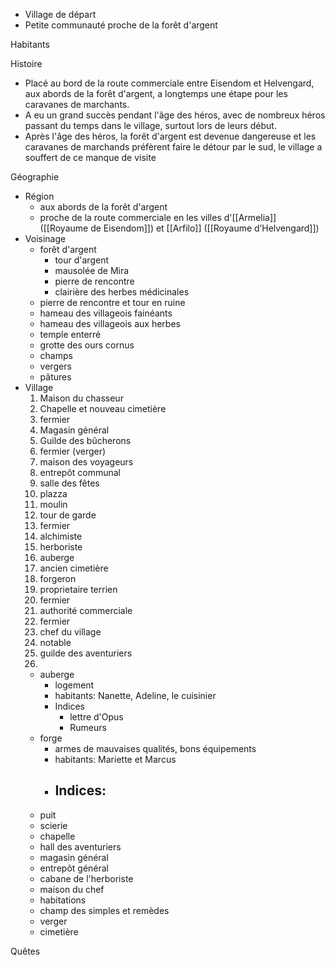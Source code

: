 - Village de départ
- Petite communauté proche de la forêt d'argent


Habitants


Histoire
- Placé au bord de la route commerciale entre Eisendom et Helvengard, aux abords de la forêt d'argent, a longtemps une étape pour les caravanes de marchants.
- A eu un grand succès pendant l'âge des héros, avec de nombreux héros passant du temps dans le village, surtout lors de leurs début.
- Après l'âge des héros, la forêt d'argent est devenue dangereuse et les caravanes de marchands préfèrent faire le détour par le sud, le village a souffert de ce manque de visite


Géographie
- Région
	- aux abords de la forêt d'argent
	- proche de la route commerciale en les villes d'[[Armelia]] ([[Royaume de Eisendom]]) et [[Arfilo]] ([[Royaume d’Helvengard]])
- Voisinage
	- forêt d'argent
		- tour d'argent
		- mausolée de Mira
		- pierre de rencontre
		- clairière des herbes médicinales
	- pierre de rencontre et tour en ruine
	- hameau des villageois fainéants
	- hameau des villageois aux herbes
	- temple enterré
	- grotte des ours cornus
	- champs
	- vergers
	- pâtures
- Village
	1. Maison du chasseur
	2. Chapelle et nouveau cimetière
	3. fermier
	4. Magasin général
	5. Guilde des bûcherons
	6. fermier (verger)
	7. maison des voyageurs
	8. entrepôt communal
	9. salle des fêtes
	10. plazza
	11. moulin
	12. tour de garde
	13. fermier
	14. alchimiste
	15. herboriste
	16. auberge
	17. ancien cimetière
	18. forgeron
	19. proprietaire terrien
	20. fermier
	21. authorité commerciale
	22. fermier
	23. chef du village
	24. notable
	25. guilde des aventuriers
	26. 
	- auberge
		- logement
		- habitants: Nanette, Adeline, le cuisinier
		- Indices
			- lettre d'Opus
			- Rumeurs
	- forge
		- armes de mauvaises qualités, bons équipements
		- habitants: Mariette et Marcus
		- Indices:
			- 
	- puit
	- scierie
	- chapelle
	- hall des aventuriers
	- magasin général
	- entrepôt général
	- cabane de l'herboriste
	- maison du chef
	- habitations
	- champ des simples et remèdes
	- verger
	- cimetière


Quêtes

